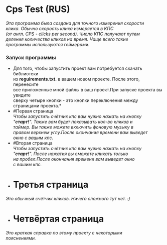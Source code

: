 # Cps Test  (RUS)
*Этa программа была создана для точного измерения скорости<br/>
клика. Обычно скорость клика измеряется в КПС <br/>
(от англ. CPS - clicks per second). Число КПС получают путем<br/>
деления количества кликов на время. Чаще всего такие <br/>
программы используются геймерами.*
### Запуск программы 
* Для того, чтобы запустить проект вам потребуется скачать библиотеки<br/>
из **reguirements.txt.** в вашем новом проекте. После этого, перенесите<br/>
все приложенные мной файлы в ваш проект.При запуске проекта вы увидите<br/>
сверху четыре кнопки - это кнопки переключения между страницами проекта.*
* #Первая страница<br/>
*Чтобы запустить счётчик кпс вам нужно нажать на кнопку<br/>
"**старт!**". Также вам будет показывать кол-во кликов и<br/>
таймер. Вы также можете включить фоновую музыку в <br/>
правом верхнем углу.После окончания времени вам выведет<br/>
окно с вашим кпс.*
* #Вторая страница<br/>
*Чтобы запустить счётчик кпс вам нужно нажать на кнопку<br/>
"**старт!**". После нажатия вы сможете кликать только<br/>
на пробел.После окончания времени вам выведет окно<br/>
с вашим кпс.*
* # Третья страница<br/>
*Это обычный счётчик кликов. Ничего сложного тут нет.  :)*
* # Четвёртая страница<br/>
*Это краткая справка по этому проекту c некоторыми<br/>
пояснениями.*
